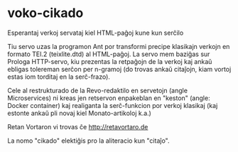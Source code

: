 # voko-cikado
Esperantaj verkoj servataj kiel HTML-paĝoj kune kun serĉilo

Tiu servo uzas la programon Ant por transformi precipe klasikajn verkojn
en formato TEI.2 (teixlite.dtd) al HTML-paĝoj. La servo mem baziĝas sur
Prologa HTTP-servo, kiu prezentas la retpaĝojn de la verkoj kaj ankaŭ 
ebligas tolereman serĉon per n-gramoj (do trovas ankaŭ citaĵojn, kiam
vortoj estas iom torditaj en la serĉ-frazo).

Cele al restrukturado de la Revo-redaktilo en servetojn (angle Microservices)
ni kreas jen retservon enpakeblan en "keston" (angle: Docker container) kaj
realiganta la serĉ-funkcion por verkoj klasikaj (kaj estonte ankaŭ pli novaj
kiel Monato-artikoloj k.a.)

Retan Vortaron vi trovas ĉe http://retavortaro.de

La nomo "cikado" elektiĝis pro la aliteracio kun "citaĵo".
